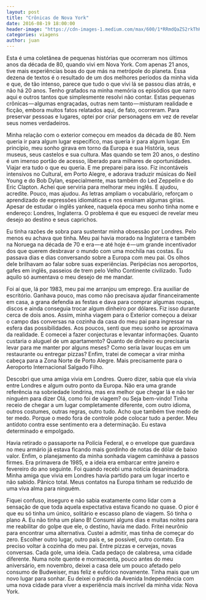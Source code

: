 ```yaml
---
layout: post
title: "Crônicas de Nova York"
date: 2016-08-19 18:00:00
header-image: "https://cdn-images-1.medium.com/max/600/1*RRmdQaZS2rkThKTDTCC9NQ.jpeg"
categories: viagens
author: juan
---
```

Esta é uma coletânea de pequenas histórias que ocorreram nos últimos anos da década de 80, quando vivi em Nova York. Com apenas 21 anos, tive mais experiências boas do que más na metrópole do planeta. Essa dezena de textos é o resultado de um dos melhores períodos da minha vida e que, de tão intenso, parece que tudo o que vivi lá se passou dias atrás, e não há 20 anos. Tenho grafados na minha memória os episódios que narro aqui e outros tantos que simplesmente resolvi não contar. Estas pequenas crônicas — algumas engraçadas, outras nem tanto — misturam realidade e ficção, embora muitos fatos relatados aqui, de fato, ocorreram. Para preservar pessoas e lugares, optei por criar personagens em vez de revelar seus nomes verdadeiros.
<!--break-->

Minha relação com o exterior começou em meados da década de 80. Nem queria ir para algum lugar específico, mas queria ir para algum lugar. Em princípio, meu sonho girava em torno da Europa e sua História, seus museus, seus castelos e sua cultura. Mas quando se tem 20 anos, o destino é um imenso portão de acesso, liberado para milhares de oportunidades. Viajar era tudo o que eu queria. E me preparei para isso. Fiz incontáveis intensivos no Cultural, em Porto Alegre, e adorava traduzir músicas do Neil Young e do Bob Dylan, especialmente, mas também do Led Zeppelin e do Eric Clapton. Achei que serviria para melhorar meu inglês. E ajudou, acredite. Pouco, mas ajudou. As letras ampliam o vocabulário, reforçam o aprendizado de expressões idiomáticas e nos ensinam algumas gírias. Apesar de estudar o inglês yankee, naquela época meu sonho tinha nome e endereço: Londres, Inglaterra. O problema é que eu esqueci de revelar meu desejo ao destino e seus caprichos.

Eu tinha razões de sobra para sustentar minha obsessão por Londres. Pelo menos eu achava que tinha. Meu pai havia morado na Inglaterra e também na Noruega na década de 70 e era — e até hoje é — um grande incentivador dos que querem desbravar o mundo com uma mochila nas costas. Eu passava dias e dias conversando sobre a Europa com meu pai. Os olhos dele brilhavam ao falar sobre suas experiências. Peripécias nos aeroportos, gafes em inglês, passeios de trem pelo Velho Continente civilizado. Tudo aquilo só aumentava o meu desejo de me mandar.

Foi aí que, lá por 1983, meu pai me arranjou um emprego. Era auxiliar de escritório. Ganhava pouco, mas como não precisava ajudar financeiramente em casa, a grana defendia as festas e dava para comprar algumas roupas, discos e ainda conseguia trocar algum dinheiro por dólares. Fiz isso durante cerca de dois anos. Assim, minha viagem para o Exterior começou a deixar o campo das conversas na cozinha da casa do meu pai para ingressar na esfera das possibilidades. Aos poucos, senti que meu sonho se aproximava da realidade. E comecei a fazer conjecturas e levantar informações. Quanto custaria o aluguel de um apartamento? Quanto de dinheiro eu precisaria levar para me manter por alguns meses? Como seria lavar louças em um restaurante ou entregar pizzas? Enfim, tratei de começar a virar minha cabeça para a Zona Norte de Porto Alegre. Mais precisamente para o Aeroporto Internacional Salgado Filho.

Descobri que uma amiga vivia em Londres. Quero dizer, sabia que ela vivia entre Londres e algum outro ponto da Europa. Não era uma grande referência na sobriedade londrina, mas era melhor que chegar lá e não ter ninguém para dizer Olá, como foi de viagem? ou Seja bem-vindo! Tinha receio de chegar a um lugar completamente diferente, com outro idioma, outros costumes, outras regras, outro tudo. Acho que também tive medo de ter medo. Porque o medo fora de controle pode colocar tudo a perder. Meu antídoto contra esse sentimento era a determinação. Eu estava determinado e empolgado.

Havia retirado o passaporte na Polícia Federal, e o envelope que guardava no meu armário já estava ficando mais gordinho de notas de dólar de baixo valor. Enfim, o planejamento da minha sonhada viagem caminhava a passos firmes. Era primavera de 1985, e a ideia era embarcar entre janeiro e fevereiro do ano seguinte. Foi quando recebi uma notícia desanimadora. Minha amiga que vivia em Londres havia partido para um lugar incerto e não sabido. Pânico total. Meus contatos na Europa tinham se reduzido de uma viva alma para ninguém.

Fiquei confuso, inseguro e não sabia exatamente como lidar com a sensação de que toda aquela expectativa estava ficando no quase. O pior é que eu só tinha um único, solitário e escasso plano de viagem. Só tinha o plano A. Eu não tinha um plano B! Consumi alguns dias e muitas noites para me reabilitar do golpe que ele, o destino, havia me dado. Fritei neurônio para encontrar uma alternativa. Custei a admitir, mas tinha de começar do zero. Escolher outro lugar, outro país e, se possível, outro contato. Era preciso voltar à cozinha do meu pai. Entre pizzas e cervejas, novas conversas. Cada gole, uma ideia. Cada pedaço de calabresa, uma cidade diferente. Numa noite quente e mormacenta, pouco antes do meu aniversário, em novembro, deixei a casa dele um pouco afetado pelo consumo de Budweiser, mas feliz e eufórico novamente. Tinha mais que um novo lugar para sonhar. Eu deixei o prédio da Avenida Independência com uma nova cidade para viver a experiência mais incrível da minha vida: Nova York.
